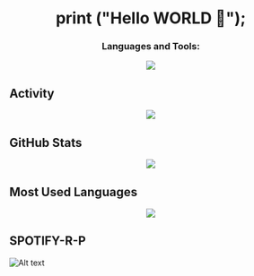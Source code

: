 <h1 align="center">print ("Hello WORLD 👋");</h1>


<!--<p align="left"> <img src="https://komarev.com/ghpvc/?username=aliesmaeili2&label=Profile%20views&color=0e75b6&style=flat" alt="aliesmaeili2" /> </p>-->

<h3 align="center">Languages and Tools:</h3>


<p align="center">
  <a href="https://skillicons.dev">
      <img src="https://skillicons.dev/icons?i=cpp,js,css,html,discord,swift,wordpress,ps,idea,pr,vscode" /> </a> 
</p>

## Activity
<p align="center"> 
    <img src="https://github-readme-activity-graph.cyclic.app/graph?username=aliesmaeili2&theme=merko&hide_border=true">
</p> 


## GitHub Stats

<!--
<p align="left"> 
    <img src="https://github-readme-stats.vercel.app/api?username=aliesmaeili2&theme=merko&hide_border=true&hide_title=true">
</p> -->

<p align="center"> 
    <img src="http://github-readme-streak-stats.herokuapp.com?user=aliesmaeili2&theme=merko&hide_border=true&hide_title=true">
</p>

## Most Used Languages

<p align="center"> 
    <img src="https://github-readme-stats.vercel.app/api/top-langs/?username=aliesmaeili2&theme=merko&hide_border=true&hide_title=true&layout=compact">
</p>
  
## SPOTIFY-R-P
  
 ![Alt text](https://spotify-recently-played-readme.vercel.app/api?user=31mqbixjrsgovxkl26e7whevmbou&count=2&width=800)
 

      
<!--Spotify Acc

Markdown code snippet:
![Alt text](https://spotify-recently-played-readme.vercel.app/api?user=31mqbixjrsgovxkl26e7whevmbou)
For custom count (1 ≤ {count} ≤ 10):
![Alt text](https://spotify-recently-played-readme.vercel.app/api?user=31mqbixjrsgovxkl26e7whevmbou&count={count})
For custom width (300 ≤ {width} ≤ 1000):
![Alt text](https://spotify-recently-played-readme.vercel.app/api?user=31mqbixjrsgovxkl26e7whevmbou&width={width})
For unique tracks :
![Alt text](https://spotify-recently-played-readme.vercel.app/api?user=31mqbixjrsgovxkl26e7whevmbou&unique={true|1|on|yes})

-->
<!--
<p align="center"> <a href="https://github.com/ryo-ma/github-profile-trophy"><img src="https://github-profile-trophy.vercel.app/?username=aliesmaeili2" alt="aliesmaeili2" /></a> </p> -->
